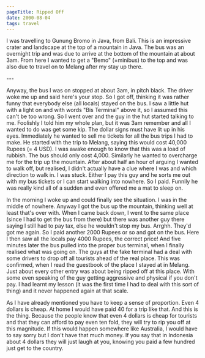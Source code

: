 ```yaml
---
pageTitle: Ripped Off
date: 2000-08-04
tags: travel
---
```

<p>I was travelling to Gunung Bromo in Java, from Bali. This is an impressive crater and landscape at the top of a mountain in Java. The bus was an overnight trip and was due to arrive at the bottom of the mountain at about 3am. From here I wanted to get a "Bemo" (=minibus) to the top and was also due to travel on to Melang after my stay up there.</p>
---

<p>Anyway, the bus I was on stopped at about 3am, in pitch black. The driver woke me up and said here's your stop. So I got off, thinking it was rather funny that everybody else (all locals) stayed on the bus. I saw a little hut with a light on and with words "Bis Terminal" above it, so I assumed this can't be too wrong. So I went over and the guy in the hut started talking to me. Foolishly I told him my whole plan, but it was 3am remember and all I wanted to do was get some kip. The dollar signs must have lit up in his eyes. Immediately he wanted to sell me tickets for all the bus trips I had to make. He started with the trip to Melang, saying this would cost 40,000 Rupees (= 4 USD). I was awake enough to know that this was a load of rubbish. The bus should only cost 4,000. Similarly he wanted to overcharge me for the trip up the mountain. After about half an hour of arguing I wanted to walk off, but realised, I didn't actually have a clue where I was and which direction to walk in. I was stuck. Either I pay this guy and he sorts me out with my bus tickets or I can start walking into nowhere. So I paid. Funnily he was really kind all of a sudden and even offered me a mat to sleep on.</p>
<p>In the morning I woke up and could finally see the situation. I was in the middle of nowhere. Anyway I got the bus up the mountain, thinking well at least that's over with. When I came back down, I went to the same place (since I had to get the bus from there) but there was another guy there saying I still had to pay tax, else he wouldn't stop my bus. Arrghh. They'd got me again. So I paid another 2000 Rupees or so and got on the bus. Here I then saw all the locals pay 4000 Rupees, the correct price! And five minutes later the bus pulled into the proper bus terminal, when I finally realised what was going on. The guys at the fake terminal had a deal with some drivers to drop off all tourists ahead of the real place. This was confirmed, when I read the guestbook of the place I stayed at in Melang. Just about every other entry was about being ripped off at this place. With some even speaking of the guy getting aggressive and physical if you don't pay. I had learnt my lesson (it was the first time I had to deal with this sort of thing) and it never happened again at that scale.</p>
<p>As I have already mentioned you have to keep a sense of proportion. Even 4 dollars is cheap. At home I would have paid 40 for a trip like that. And this is the thing. Because the people know that even 4 dollars is cheap for tourists and that they can afford to pay even ten fold, they will try to rip you off at this magnitude. If this would happen somewhere like Australia, I would have to say sorry but I don't have that much money. If you say that in Indonesia about 4 dollars they will just laugh at you, knowing you paid a few hundred just get to the country.</p>